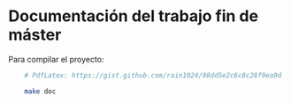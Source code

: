 # Documentación del trabajo fin de máster

Para compilar el proyecto:

```bash
    # PdfLatex: https://gist.github.com/rain1024/98dd5e2c6c8c28f9ea9d

    make doc
```
